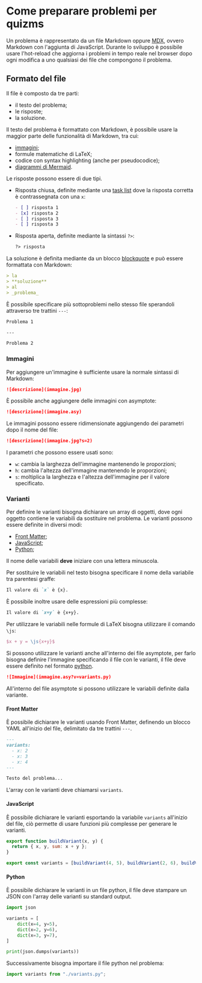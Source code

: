 # Come preparare problemi per quizms

Un problema è rappresentato da un file Markdown oppure [MDX](https://mdxjs.com/), ovvero Markdown con l'aggiunta di JavaScript. Durante lo sviluppo è possibile usare l'hot-reload che aggiorna i problemi in tempo reale nel browser dopo ogni modifica a uno qualsiasi dei file che compongono il problema.

## Formato del file

Il file è composto da tre parti:

- il testo del problema;
- le risposte;
- la soluzione.

Il testo del problema è formattato con Markdown, è possibile usare la maggior parte delle funzionalità di Markdown, tra cui:

- [immagini](#immagini);
- formule matematiche di LaTeX;
- codice con syntax highlighting (anche per pseudocodice);
- [diagrammi di Mermaid](https://mermaid.js.org/).

Le risposte possono essere di due tipi.

- Risposta chiusa, definite mediante una [task list](https://www.markdownguide.org/extended-syntax/#task-lists) dove la risposta corretta è contrassegnata con una `x`:
  ```md
  - [ ] risposta 1
  - [x] risposta 2
  - [ ] risposta 3
  - [ ] risposta 3
  ```
- Risposta aperta, definite mediante la sintassi `?>`:
  ```md
  ?> risposta
  ```

La soluzione è definita mediante da un blocco [blockquote](https://www.markdownguide.org/basic-syntax/#blockquotes-1) e può essere formattata con Markdown:

```md
> la
> **soluzione**
> al
> _problema_
```

È possibile specificare più sottoproblemi nello stesso file sperandoli attraverso tre trattini `---`:

```md
Problema 1

---

Problema 2
```

### Immagini

Per aggiungere un'immagine è sufficiente usare la normale sintassi di Markdown:

```md
![descrizione](immagine.jpg)
```

È possibile anche aggiungere delle immagini con asymptote:

```md
![descrizione](immagine.asy)
```

Le immagini possono essere ridimensionate aggiungendo dei parametri dopo il nome del file:

```md
![descrizione](immagine.jpg?s=2)
```

I parametri che possono essere usati sono:

- `w`: cambia la larghezza dell'immagine mantenendo le proporzioni;
- `h`: cambia l'altezza dell'immagine mantenendo le proporzioni;
- `s`: moltiplica la larghezza e l'altezza dell'immagine per il valore specificato.

### Varianti

Per definire le varianti bisogna dichiarare un array di oggetti, dove ogni oggetto contiene le variabili da sostituire nel problema. Le varianti possono essere definite in diversi modi:

- [Front Matter](#front-matter);
- [JavaScript](#javascript);
- [Python](#python);

Il nome delle variabili **deve** iniziare con una lettera minuscola.

Per sostituire le variabili nel testo bisogna specificare il nome della variabile tra parentesi graffe:

```md
Il valore di `x` è {x}.
```

È possibile inoltre usare delle espressioni più complesse:

```md
Il valore di `x+y` è {x+y}.
```

Per utilizzare le variabili nelle formule di LaTeX bisogna utilizzare il comando `\js`:

```LaTeX
$x + y = \js{x+y}$
```

Si possono utilizzare le varianti anche all'interno dei file asymptote, per farlo bisogna definire l'immagine specificando il file con le varianti, il file deve essere definito nel formato [python](#python).

```md
![Immagine](immagine.asy?v=variants.py)
```

All'interno del file asymptote si possono utilizzare le variabili definite dalla variante.

#### Front Matter

È possibile dichiarare le varianti usando Front Matter, definendo un blocco YAML all'inizio del file, delimitato da tre trattini `---`.

```md
---
variants:
  - x: 2
  - x: 3
  - x: 4
---

Testo del problema...
```

L'array con le varianti deve chiamarsi `variants`.

#### JavaScript

È possibile dichiarare le varianti esportando la variabile `variants` all'inizio del file, ciò permette di usare funzioni più complesse per generare le varianti.

```js
export function buildVariant(x, y) {
  return { x, y, sum: x + y };
}

export const variants = [buildVariant(4, 5), buildVariant(2, 6), buildVariant(3, 7)];
```

#### Python

È possibile dichiarare le varianti in un file python, il file deve stampare un JSON con l'array delle varianti su standard output.

```py
import json

variants = [
    dict(x=4, y=5),
    dict(x=2, y=6),
    dict(x=3, y=7),
]

print(json.dumps(variants))
```

Successivamente bisogna importare il file python nel problema:

```js
import variants from "./variants.py";
```
